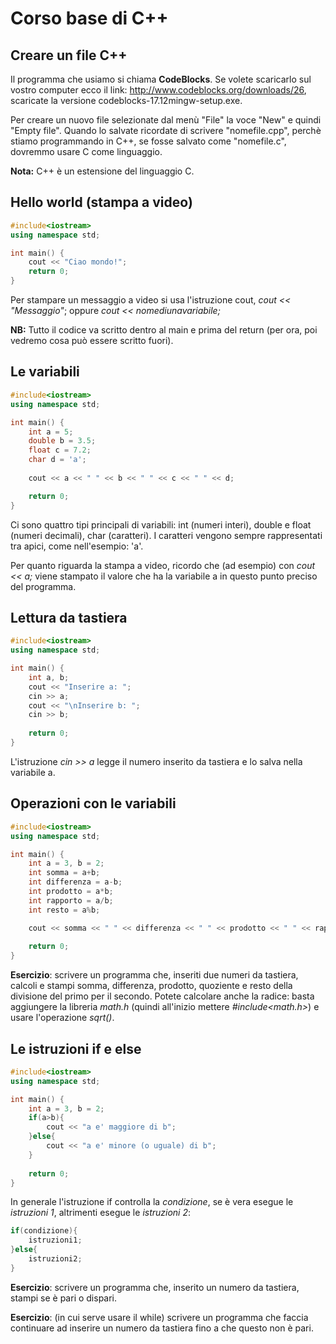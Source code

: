# Corso base di C++

## Creare un file C++
Il programma che usiamo si chiama **CodeBlocks**. Se volete scaricarlo sul vostro computer ecco il link: http://www.codeblocks.org/downloads/26, scaricate la versione codeblocks-17.12mingw-setup.exe.

Per creare un nuovo file selezionate dal menù "File" la voce "New" e quindi "Empty file". Quando lo salvate ricordate di scrivere "nomefile.cpp", perchè stiamo programmando in C++, se fosse salvato come "nomefile.c", dovremmo usare C come linguaggio. 

**Nota:** C++ è un estensione del linguaggio C.

## Hello world (stampa a video)

```cpp
#include<iostream>
using namespace std;

int main() {
    cout << "Ciao mondo!";
    return 0;
}
```
Per stampare un messaggio a video si usa l'istruzione cout, *cout << "Messaggio"*; oppure *cout << nomediunavariabile;*

**NB:** Tutto il codice va scritto dentro al main e prima del return (per ora, poi vedremo cosa può essere scritto fuori).

## Le variabili
```cpp
#include<iostream>
using namespace std;

int main() {
    int a = 5;
    double b = 3.5;
    float c = 7.2;
    char d = 'a';
    
    cout << a << " " << b << " " << c << " " << d;

    return 0;
}
```
Ci sono quattro tipi principali di variabili: int (numeri interi), double e float (numeri decimali), char (caratteri). I caratteri vengono sempre rappresentati tra apici, come nell'esempio: 'a'.

Per quanto riguarda la stampa a video, ricordo che (ad esempio) con *cout << a;* viene stampato il valore che ha la variabile a in questo punto preciso del programma.

## Lettura da tastiera
```cpp
#include<iostream>
using namespace std;

int main() {
    int a, b;
    cout << "Inserire a: ";
    cin >> a;
    cout << "\nInserire b: ";
    cin >> b;
    
    return 0;
}
```
L'istruzione *cin >> a* legge il numero inserito da tastiera e lo salva nella variabile a.
## Operazioni con le variabili
```cpp
#include<iostream>
using namespace std;

int main() {
    int a = 3, b = 2;
    int somma = a+b;
    int differenza = a-b;
    int prodotto = a*b;
    int rapporto = a/b;
    int resto = a%b;

    cout << somma << " " << differenza << " " << prodotto << " " << rapporto << " " << resto;
    
    return 0;
}
```
**Esercizio**: scrivere un programma che, inseriti due numeri da tastiera, calcoli e stampi somma, differenza, prodotto, quoziente e resto della divisione del primo per il secondo. Potete calcolare anche la radice: basta aggiungere la libreria *math.h* (quindi all'inizio mettere *#include<math.h>*) e usare l'operazione *sqrt()*.

## Le istruzioni if e else
```cpp
#include<iostream>
using namespace std;

int main() {
    int a = 3, b = 2;
    if(a>b){
        cout << "a e' maggiore di b";
    }else{
        cout << "a e' minore (o uguale) di b";
    }
    
    return 0;
}
```
In generale l'istruzione if controlla la *condizione*, se è vera esegue le *istruzioni 1*, altrimenti esegue le *istruzioni 2*: 

```cpp
if(condizione){
    istruzioni1;
}else{
    istruzioni2;
}
```

**Esercizio**: scrivere un programma che, inserito un numero da tastiera, stampi se è pari o dispari.

**Esercizio**: (in cui serve usare il while) scrivere un programma che faccia continuare ad inserire un numero da tastiera fino a che questo non è pari.

